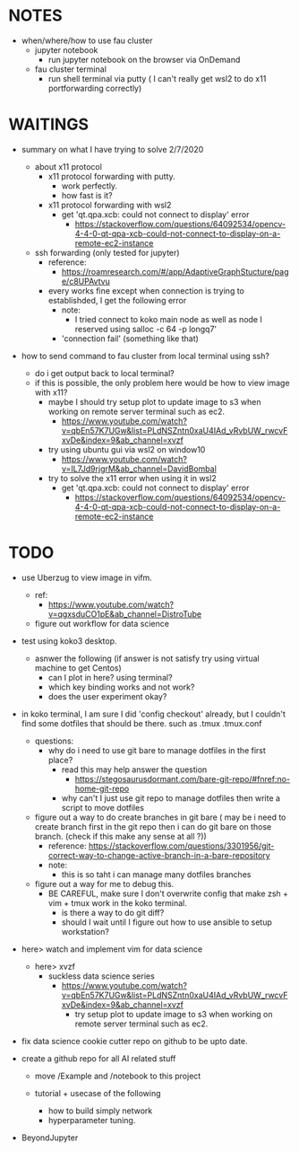 # NOTES
* when/where/how to use fau cluster
    * jupyter notebook
        * run jupyter notebook on the browser via OnDemand
    * fau cluster terminal 
        * run shell terminal via putty ( I can't really get wsl2 to do x11 portforwarding correctly)

# WAITINGS


* summary on what I have trying to solve 2/7/2020
    * about x11 protocol 
        * x11 protocol forwarding with putty. 
            * work perfectly.
            * how fast is it?
        * x11 protocol forwarding with wsl2
            * get 'qt.qpa.xcb: could not connect to display' error
                * https://stackoverflow.com/questions/64092534/opencv-4-4-0-qt-qpa-xcb-could-not-connect-to-display-on-a-remote-ec2-instance
    * ssh forwarding (only tested for jupyter)
        * reference: 
            * https://roamresearch.com/#/app/AdaptiveGraphStucture/page/c8UPAvtvu 
        * every works fine except when connection is trying to establishded, I get the following error
            * note: 
                * I tried connect to koko main node as well as node I reserved using salloc -c 64 -p longq7'
            * 'connection fail' (something like that)

* how to send command to fau cluster from local terminal using ssh?
    * do i get output back to local terminal?
    * if this is possible, the only problem here would be how to view image with x11? 
        * maybe I should try setup plot to update image to s3 when working on remote server terminal such as ec2.
            * https://www.youtube.com/watch?v=qbEn57K7UGw&list=PLdNSZntn0xaU4IAd_vRvbUW_rwcvFxvDe&index=9&ab_channel=xvzf 
        * try using ubuntu gui via wsl2 on window10
            * https://www.youtube.com/watch?v=IL7Jd9rjgrM&ab_channel=DavidBombal
        * try to solve the x11 error when using it in wsl2
            * get 'qt.qpa.xcb: could not connect to display' error
                * https://stackoverflow.com/questions/64092534/opencv-4-4-0-qt-qpa-xcb-could-not-connect-to-display-on-a-remote-ec2-instance

# TODO

* use Uberzug to view image in vifm.
    * ref: 
        * https://www.youtube.com/watch?v=qgxsduCO1pE&ab_channel=DistroTube
    * figure out workflow for data science

* test using koko3 desktop.
    * asnwer the following (if answer is not satisfy try using virtual machine to get Centos)
        * can I plot in here? using terminal?
        * which key binding works and not work? 
        * does the user experiment okay?

* in koko terminal, I am sure I did 'config checkout' already, but I couldn't find some dotfiles that should be there. such as .tmux .tmux.conf
    * questions:
        * why do i need to use git bare to manage dotfiles in the first place? 
            * read this may help answer the question 
                * https://stegosaurusdormant.com/bare-git-repo/#fnref:no-home-git-repo
            * why can't I just use git repo to manage dotfiles then write a script to move dotfiles
    * figure out a way to do create branches in git bare ( may be i need to create branch first in the git repo then i can do git bare on those branch. (check if this make any sense at all ?))
        * reference:
            https://stackoverflow.com/questions/3301956/git-correct-way-to-change-active-branch-in-a-bare-repository
        * note:
            * this is so taht  i can manage many dotfiles branches 
    * figure out a way for me to debug this.
        * BE CAREFUL, make sure I don't overwrite config that make zsh + vim + tmux work in the koko terminal.
            * is there a way to do git diff?
            * should I wait until I figure out how to use ansible to setup workstation?

* here> watch and implement vim for data science 
    * here> xvzf
        * suckless data science series
            * https://www.youtube.com/watch?v=qbEn57K7UGw&list=PLdNSZntn0xaU4IAd_vRvbUW_rwcvFxvDe&index=9&ab_channel=xvzf 
                * try setup plot to update image to s3 when working on remote server terminal such as ec2.

* fix data science cookie cutter repo on github to be upto date.
* create a github repo for all AI related stuff
    * move /Example and /notebook to this project

    * tutorial + usecase of the following
        * how to build simply network
        * hyperparameter tuning.
* BeyondJupyter
